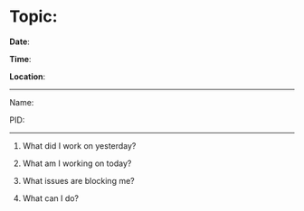 # Topic:

**Date**:

**Time**:

**Location**:

---

Name:

PID:

---

1. What did I work on yesterday?

2. What am I working on today?

3. What issues are blocking me?

4. What can I do?